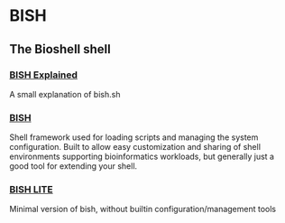 # BISH
## The Bioshell shell

### [BISH Explained](bish.org)
A small explanation of bish.sh

### [BISH](bish.sh)
Shell framework used for loading scripts and managing the system configuration.
Built to allow easy customization and sharing of shell environments supporting bioinformatics workloads,
but generally just a good tool for extending your shell.

### [BISH LITE](bish_lite.sh)
Minimal version of bish, without builtin configuration/management tools

